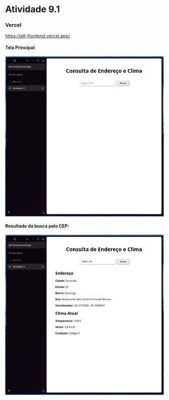 # Atividade 9.1

### Vercel
https://a9-frontend.vercel.app/


#### Tela Principal:
![Tela principal](./images/1.png)

#### Resultado da busca pelo CEP:
![Resultado busca CEP](./images/2.png)
